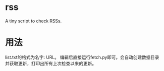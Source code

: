 # rss
A tiny script to check RSSs.

# 用法
list.txt的格式为名字: URL。
编辑后直接运行fetch.py即可，会自动创建数据目录并获取更新，打印出所有上次检查以来的更新。
